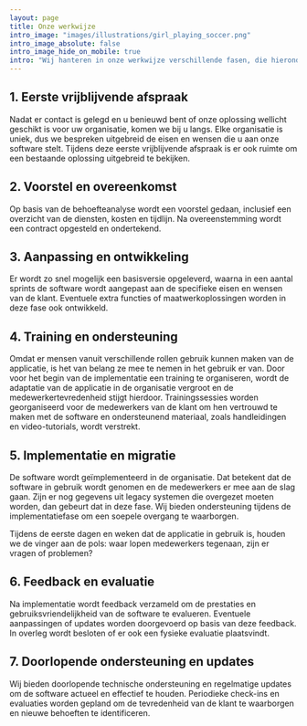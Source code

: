 ```yaml
---
layout: page
title: Onze werkwijze
intro_image: "images/illustrations/girl_playing_soccer.png"
intro_image_absolute: false
intro_image_hide_on_mobile: true
intro: "Wij hanteren in onze werkwijze verschillende fasen, die hieronder worden toegelicht. Aangezien het een webapplicatie betreft, is het van belang dat de applicatie in de organisatie wordt geïmplementeerd. Daarom besteden we ook aandacht aan de implementatie en migratie van de applicatie."
---
```

## 1. Eerste vrijblijvende afspraak
Nadat er contact is gelegd en u benieuwd bent of onze oplossing wellicht geschikt is voor uw organisatie, komen we bij u langs. Elke organisatie is uniek, dus we bespreken uitgebreid de eisen en wensen die u aan onze software stelt.
Tijdens deze eerste vrijblijvende afspraak is er ook ruimte om een bestaande oplossing uitgebreid te bekijken.
## 2. Voorstel en overeenkomst
Op basis van de behoefteanalyse wordt een voorstel gedaan, inclusief een overzicht van de diensten, kosten en tijdlijn.
Na overeenstemming wordt een contract opgesteld en ondertekend.
## 3. Aanpassing en ontwikkeling
Er wordt zo snel mogelijk een basisversie opgeleverd, waarna in een aantal sprints de software wordt aangepast aan de specifieke eisen en wensen van de klant.
Eventuele extra functies of maatwerkoplossingen worden in deze fase ook ontwikkeld.
## 4. Training en ondersteuning
Omdat er mensen vanuit verschillende rollen gebruik kunnen maken van de applicatie, is het van belang ze mee te nemen in het gebruik er van. Door voor het begin van de implementatie een training te organiseren, wordt de adaptatie van de applicatie in de organisatie vergroot en de medewerkertevredenheid stijgt hierdoor.
Trainingssessies worden georganiseerd voor de medewerkers van de klant om hen vertrouwd te maken met de software en ondersteunend materiaal, zoals handleidingen en video-tutorials, wordt verstrekt.
## 5. Implementatie en migratie
De software wordt geïmplementeerd in de organisatie. Dat betekent dat de software in gebruik wordt genomen en de medewerkers er mee aan de slag gaan.
Zijn er nog gegevens uit legacy systemen die overgezet moeten worden, dan gebeurt dat in deze fase.
Wij bieden ondersteuning tijdens de implementatiefase om een soepele overgang te waarborgen.

Tijdens de eerste dagen en weken dat de applicatie in gebruik is, houden we de vinger aan de pols: waar lopen medewerkers tegenaan, zijn er vragen  of problemen?
## 6. Feedback en evaluatie
Na implementatie wordt feedback verzameld om de prestaties en gebruiksvriendelijkheid van de software te evalueren.
Eventuele aanpassingen of updates worden doorgevoerd op basis van deze feedback.
In overleg wordt besloten of er ook een fysieke evaluatie plaatsvindt.
## 7. Doorlopende ondersteuning en updates
Wij bieden doorlopende technische ondersteuning en regelmatige updates om de software actueel en effectief te houden.
Periodieke check-ins en evaluaties worden gepland om de tevredenheid van de klant te waarborgen en nieuwe behoeften te identificeren.
